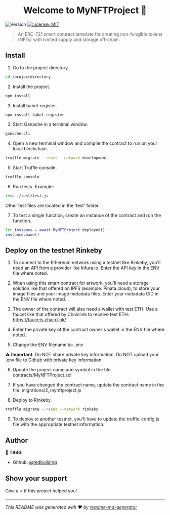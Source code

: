 <h1 align="center">Welcome to MyNFTProject 👋</h1>
<p>
  <img alt="Version" src="https://img.shields.io/badge/version-1.0.0-blue.svg?cacheSeconds=2592000" />
  <a href="#" target="_blank">
    <img alt="License: MIT" src="https://img.shields.io/badge/License-MIT-yellow.svg" />
  </a>
</p>

> An ERC-721 smart contract template for creating non-fungible tokens (NFTs) with limited supply and storage off-chain.

## Install

1. Go to the project directory.

```sh
cd /projectdirectory
```


2. Install the project.

```sh
npm install
```


3. Install babel-register.

```sh
npm install babel-register
```


3. Start Ganache in a terminal window.

```sh
ganache-cli
```


4. Open a new terminal window and compile the contract to run on your local blockchain.

```sh
truffle migrate --reset --network development
```


5. Start Truffle console.

```sh
truffle console
```


6. Run tests. Example:

```sh
test ./test/test.js
```

Other test files are located in the 'test' folder.


7. To test a single function, create an instance of the contract and run the function.

```sh
let instance = await MyNFTProject.deployed()
instance.name()
```


## Deploy on the testnet Rinkeby

1. To connect to the Ethereum network using a testnet like Rinkeby, you'll need an API from a provider like Infura.io. Enter the API key in the ENV file where noted.

2. When using this smart contract for artwork, you'll need a storage solution like that offered on IPFS (example: Pinata.cloud), to store your image files and your image metadata files. Enter your metadata CID in the ENV file where noted.

3. The owner of the contract will also need a wallet with test ETH. Use a faucet like that offered by Chainlink to receive test ETH:  https://faucets.chain.link/

4. Enter the private key of the contract owner's wallet in the ENV file where noted.

5. Change the ENV filename to:  .env

⚠️ **Important**:  Do NOT share private key information. Do NOT upload your .env file to Github with private key information.

6. Update the project name and symbol in the file:  contracts/MyNFTProject.sol

7. If you have changed the contract name, update the contract name in the file:  migrations/2_mynftproject.js

8. Deploy to Rinkeby.

```sh
truffle migrate --reset --network rinkeby
```

9. To deploy to another testnet, you'll have to update the truffle-config.js file with the appropriate testnet information.


## Author

👤 **TRBG**

* Github: [@redbuilding](https://github.com/redbuilding)

## Show your support

Give a ⭐️ if this project helped you!

***
_This README was generated with ❤️ by [readme-md-generator](https://github.com/kefranabg/readme-md-generator)_
